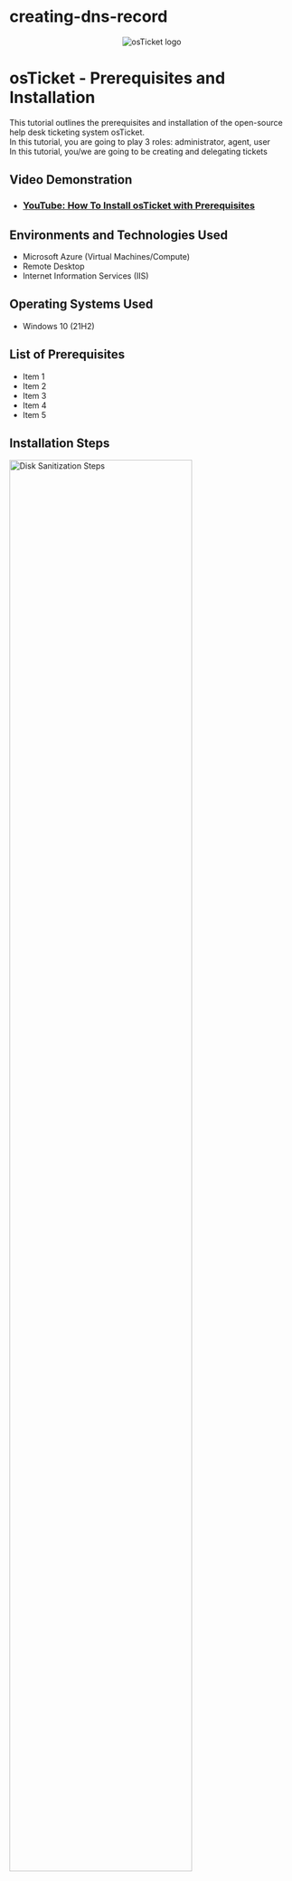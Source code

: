 # creating-dns-record

<p align="center">
<img src="https://i.imgur.com/Clzj7Xs.png" alt="osTicket logo"/>
</p>

<h1>osTicket - Prerequisites and Installation</h1>
This tutorial outlines the prerequisites and installation of the open-source help desk ticketing system osTicket.<br />
In this tutorial, you are going to play 3 roles:  administrator, agent, user <br>
In this tutorial, you/we are going to be creating and delegating tickets <br>

<h2>Video Demonstration</h2>

- ### [YouTube: How To Install osTicket with Prerequisites](https://www.youtube.com)

<h2>Environments and Technologies Used</h2>

- Microsoft Azure (Virtual Machines/Compute)
- Remote Desktop
- Internet Information Services (IIS)

<h2>Operating Systems Used </h2>

- Windows 10</b> (21H2)

<h2>List of Prerequisites</h2>

- Item 1
- Item 2
- Item 3
- Item 4
- Item 5

<h2>Installation Steps</h2>

<p>
<img src="https://i.imgur.com/DJmEXEB.png" height="80%" width="80%" alt="Disk Sanitization Steps"/> <br>
</p>
<p>
<strong> A-Record Exercise </strong><br>
  <em>Basically, log into Client-1 <br>
    ping "mainframe" <br>
    nslookup "mainframe" <br>
    (Both are going to fail because there is no DNS record) <br>
    So, log into DC-1 with your domain admin account (mydomain.com\jane_admin) and create a DNS A-record for "mainframe" <br>
    Have the DNS A-record point to DC-1’s Private IP address <br>
    Log back into Client-1 and ping "mainframe" again. It should work this time. </em>
  
<strong>Simplified Version:</strong><br>
<strong>Log into DC-1 </strong><br>
<strong>Create a DNS A-record for "mainframe"</strong><br>
1. On the Server Manager page, look for Tools (top right hand corner, to the right of the flag), and then click DNS <br>
  <br>
<img width="959" alt="Capture - Tools + DNS" src="https://github.com/jaysixco/creating-dns-record/assets/160427311/c60fa30d-a54a-45f6-8830-1f6f7f2e1f3b">
  <br>
&nbsp; 2. Click "DC-1" in the sidebar <br>
&nbsp; 3. Click "Forward Looking Zone" in the sidebar <br>
&nbsp; 4. Click "mydomain.com" in the sidebar <br>
&nbsp; 5. Right click the white space <br>
&nbsp; 6. Click New Host (A) <br>
&nbsp; 7. Type mainframe <br>
&nbsp; 8. Type whatever IP address you want (ex: cmd > ipconfig > private IP address) <br> 
&nbsp; 9. Click Add Host (don't have to click any of the checkboxes above) <br>
&nbsp; 10. Click Done <br>

<strong> Ping the mainframe to see if it works </strong><br>
1. Log in to Client-1 <br>
2. Type "cmd" in search bar (see screenshot) <br>
3. Then ping "mainframe". If it works, you should the word "Reply" repeatedly, like this: //insert screenshot below, red rectangle box around word(s) "Reply"

<strong> Local DNS Cache Exercise </strong><br>
<em> What is going on here? <br>
Basically, if you change the mainframe's record address, when you ping it, it will still show the old record address until you flush the DNS cache. <br>
<strong>To see for yourself </strong>: 
</em>

<strong> Log in to DC-1 and change mainframe’s record address to 8.8.8.8 </strong><br> 
1. Log in to DC-1 <br>
2. Forward looking zone <br>
3. mydomain.com <br>
4. Right click mainframe <br>
5. Properties <br>
6. Type 8.8.8.8 in IP address box <br>
7. Click "Apply" <br>
8. Click "Ok" <br>
  <em> insert screenshots sonewhere in above steps </em>
  
<strong> Go back to Client-1 and ping “mainframe” again </strong>. 
1. Observe that it still pings the old address (you'll recieve replies from the old IP address) (see screenshot)<br>

<strong> Observe the local dns cache </strong>.
1. In the command prompt, type "ipconfig /displaydns". It will show that A (Host) Record is still the old address. </strong> (see screenshot)<br>

<strong> Flush the DNS cache </strong>
1. Run cmd as an administrator. Type "cmd" in the start menu search box, right click "Command Prompt", and click "Run as an administrator" (see screenshot) <br>
2. Type "ipconfig /flushdns" then type "ping mainframe” again.  The new record address should show up </strong> (see screenshot)<br>

<strong> CNAME Record Exercise </strong><br>
<em> What is going on here? <br></em>

<strong> Go back to DC-1 and create a CNAME record that points the host "search" to "google.com"</strong><br>
1. Open the DNS manager. In the Server page, look for Tools (top right hand corner, to the right of the flag), and then click DNS (see screenshot, copy and paste it from line 52)
2. Right click any white section of the screen, then click "New Alias (CNAME)" ><br>
<img width="565" alt="Capture - New Alias (CName)" src="https://github.com/jaysixco/creating-dns-record/assets/160427311/46d6ecb9-e0b7-47cb-904f-9c2801ac33d1">
<br>
3. Type "search" in the first box and "www.google.com" in the second box <br>
<img width="300" alt="Capture - search + google" src="https://github.com/jaysixco/creating-dns-record/assets/160427311/77628443-22e4-4616-a93e-ec581dc1230c"><br>
4. Leave the box unchecked and Click "Ok" (see screenshot) <br>
<br>
<strong> Switch to Client-1 </strong><br>
1. Open up the command prompt. Type "ping search” then hit enter. Type "nslookup search” then hit enter. <br>
2. If you did everything correctly you should see: </strong><br>
<img width="354" alt="Capture - ping + nslookup" src="https://github.com/jaysixco/creating-dns-record/assets/160427311/3e623d41-fa39-45d4-8f65-87ec24e9a23e"><br>
<br>
<strong>NOTE:</strong> if above steps don't work, try flushing the cache (type "ipconfig /flushdns") and then try step 1 again. <br>
<br>
<strong> Finish </strong>

<p>
  Accurate and can follow along. Fix formatting.
</p>
